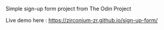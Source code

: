Simple sign-up form project from The Odin Project

Live demo here : https://zirconium-zr.github.io/sign-up-form/